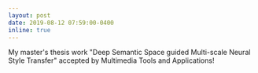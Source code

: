 ```yaml
---
layout: post
date: 2019-08-12 07:59:00-0400
inline: true
---
```


My master's thesis work "Deep Semantic Space guided Multi-scale Neural Style Transfer" accepted by Multimedia Tools and Applications!
